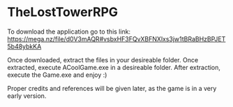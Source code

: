 # TheLostTowerRPG

To download the application go to this link: https://mega.nz/file/d0V3mAQR#vsbxHF3FQvXBFNXlxs3jw1tBRaBHzBPJET5b48ybkKA

Once downloaded, extract the files in your desireable folder. Once extracted, execute ACoolGame.exe in a desireable folder. After extraction, execute the Game.exe and enjoy :)

Proper credits and references will be given later, as the game is in a very early version.
